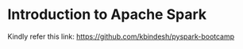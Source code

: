 # Introduction to Apache Spark

Kindly refer this link:
https://github.com/kbindesh/pyspark-bootcamp
